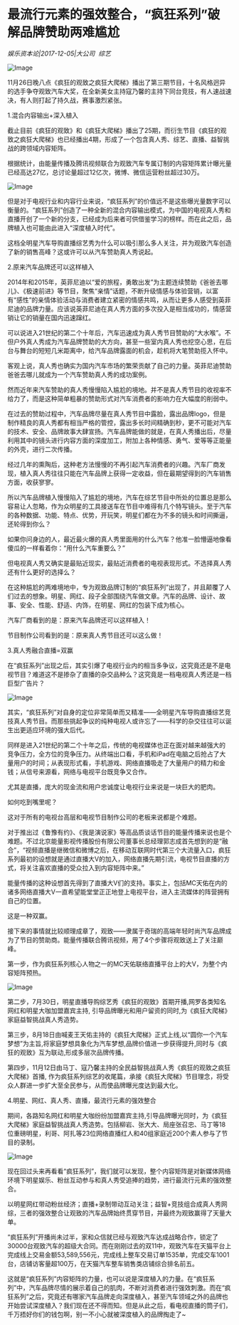 # 最流行元素的强效整合，“疯狂系列”破解品牌赞助两难尴尬

*娱乐资本论|2017-12-05|大公司 
                                                综艺*

![Image](http://si1.go2yd.com/get-image/0IryQ0KkmvY)

11月26日晚八点《疯狂的观致之疯狂大爬梯》播出了第三期节目，十名风格迥异的选手争夺观致汽车大奖，在全新美女主持寇乃馨的主持下同台竞技，有人速战速决，有人则打起了持久战，赛事激烈紧张。

1.混合内容输出+深入植入

截止目前《疯狂的观致》和《疯狂大爬梯》播出了25期，而衍生节目《疯狂的观致之疯狂大爬梯》也已经播出4期，形成了一个包含真人秀、综艺、直播、益智挑战的跨领域内容矩阵。

根据统计，由能量传播及腾讯视频联合为观致汽车专属订制的内容矩阵累计曝光量已经高达27亿，总讨论量超过12亿次，微博、微信运营粉丝超过30万。

![Image](http://si1.go2yd.com/get-image/0IryPyu8Gtk)

但是对于电视行业和内容行业来说，“疯狂系列”的价值远不是这些曝光量数字可以衡量的。“疯狂系列”创造了一种全新的混合内容输出模式，为中国的电视真人秀和直播开创了一个新的分支，已经成为后来者可供借鉴学习的榜样。而在此之后，品牌植入也可能由此进入“深度植入时代”。

这档全明星汽车导购直播综艺秀为什么可以吸引那么多人关注，并为观致汽车创造了新的销售高峰？这或许可以从汽车赞助真人秀说起。

2.原来汽车品牌还可以这样植入

2014年和2015年，英菲尼迪以“爱的旅程，勇敢出发”为主题连续赞助《爸爸去哪儿》、《极速前进》等节目，聚焦“亲情”话题，不断升级情感与体验营销，以富有“感性”的亲情体验活动与消费者建立紧密的情感共鸣，从而让更多人感受到英菲尼迪的品牌力量。应该说英菲尼迪在真人秀方面的多次投入是相当成功的，情感营销让它的销量在国内迅速蹿红。

可以说进入21世纪的第二个十年后，汽车迅速成为真人秀节目赞助的“大水喉”。不但户外真人秀成为汽车品牌赞助的大方向，甚至一些室内真人秀也挖空心思，在后台与舞台的短短几米距离中，给汽车品牌露面的机会，趁机将大笔赞助揽入怀中。

客观上说，真人秀也确实为国内汽车市场的繁荣贡献了自己的力量。英菲尼迪赞助爸爸去哪儿就成为一个汽车赞助真人秀的成功案例。

然而近年来汽车赞助的真人秀慢慢陷入尴尬的境地。并不是真人秀节目的收视率不给力了，而是这种简单粗暴的赞助形式对汽车消费者的影响力在大幅度的削弱中。

在过去的赞助过程中，汽车品牌尽量在真人秀节目中露脸，露出品牌logo，但是制作精良的真人秀都有相当严格的管控，露出多长时间精确到秒，更不可能对汽车的技术、安全、品牌故事大肆宣扬。汽车品牌能做的就是，在真人秀播出后，尽量利用其中的镜头进行内容方面的深度加工，附加上各种情感、勇气、爱等等正能量的外壳，进行二次传播。

经过几年的熏陶后，这种老方法慢慢的不再引起汽车消费者的兴趣。汽车厂商发现，植入真人秀往往只能在汽车品牌上获得一定收益，但在最期望得到的汽车销售方面，收获寥寥。

所以汽车品牌植入慢慢陷入了尴尬的境地，汽车在综艺节目中所处的位置总是那么容易让人忽略，作为众明星的工具接送车在节目中难得有几个特写镜头。至于汽车的各种数据、功能、特点、优势，开玩笑，明星们都在为不多的镜头和时间撕逼，还轮得到你么？

如果你问身边的人，最近最火爆的真人秀里面用的什么汽车？他准一脸懵逼地像看傻瓜的一样看着你：“用什么汽车重要么？”

但电视真人秀又确实是最贴近现实，最贴近消费者的电视表现形式。不选择真人秀还有什么更好的选择么？

在这种尴尬的两难境地中，专为观致品牌订制的“疯狂系列”出现了，并且颠覆了人们过去的想象。明星、网红、段子全部围绕汽车做文章。汽车的品牌、设计、故事、安全、性能、舒适、内饰，在明星、网红的包装下成为核心。

汽车厂商看到的是：原来汽车品牌还可以这样植入！

节目制作公司看到的是：原来真人秀节目还可以这么做！

3.真人秀融合直播=双赢

在“疯狂系列”出现之后，其实引爆了电视行业内的相当多争议，这究竟还是不是电视节目？难道这不是掺杂了直播的杂交品种么？这究竟是一档电视真人秀还是一档巨型广告片？

![Image](http://si1.go2yd.com/get-image/0IryPwC2PNQ)

其实，“疯狂系列”对自身的定位非常简单而又精准——全明星汽车导购直播综艺竞技真人秀节目。而那些挑起争议的纯种电视人或许忘了——科学的杂交往往可以诞生出更适应环境的强大后代。

同样是进入21世纪的第二个十年之后，传统的电视媒体也正在面对越来越强大的竞争压力，全方位的竞争压力。从终端出口看，手机和iPad在电脑之后抢占了大量用户的时间；从表现形式看，手机游戏、网络直播吸走了大量用户的精力和金钱；从信号来源看，网络与电视平台既竞争又合作。

尤其是直播，庞大的现金流和用户忠诚度让电视行业来说是一块巨大的肥肉。

如何吃到嘴里呢？

这对于所有的电视台高层和电视节目制作公司的老板来说都是个难题。

对于推出过《鲁豫有约》、《我是演说家》等高品质谈话节目的能量传播来说也是个难题。不过北京能量影视传播股份有限公司董事长总经理郭志成首先想到的是“融合”，“视频直播是继微信和微博之后，在移动互联网时代第三个大流量入口，疯狂系列最初的设想就是通过直播大V的加入，网络直播先期引流，电视节目直播的方式，将关注喜欢直播的受众拉入到内容矩阵中来。”

能量传播的这种设想首先得到了直播大V们的支持。事实上，包括MC天佑在内的诸多网络直播大V一直希望能堂堂正正地登上电视平台，进入主流媒体的阵营拥有自己的位置。

这是一种双赢。

接下来的事情就比较顺理成章了，观致——隶属于奇瑞的高端年轻时尚汽车品牌成为了节目的赞助商。能量传播联合腾讯视频，用了4个步骤将观致送上了关注巅峰。

第一步，作为疯狂系列核心人物之一的MC天佑联络直播平台上的大V，为整个内容矩阵预热。

![Image](http://si1.go2yd.com/get-image/0IryPxS50fQ)

第二步，7月30日，明星直播导购综艺秀《疯狂的观致》首期开播,网罗各类知名网红和明星大咖加盟嘉宾主持, 引导品牌曝光和用户留资的同时,为《疯狂大爬梯》家庭益智挑战真人秀造势。

第三步，8月18日由喊麦王天佑主持的《疯狂大爬梯》正式上线,以“圆你一个汽车梦想”为主旨,将家庭梦想具象化为汽车梦想,品牌价值进一步获得提升,同时与《疯 狂的观致》互为联动,形成多层次品牌传播。

第四步，11月12日由马丁、寇乃馨主持的全民益智挑战真人秀《疯狂的观致之疯狂大爬梯》首播, 作为疯狂系列综艺的收尾篇，承接《疯狂大爬梯》节目理念，将受众人群进一步扩大至全民参与，从而使品牌曝光度达到最大化。

4.明星、网红、真人秀、直播，最流行元素的强效整合

期间，各路知名网红和明星大咖纷纷加盟嘉宾主持,引导品牌曝光同时，为《疯狂大爬梯》家庭益智挑战真人秀造势。包括柳岩、张大大、局座张召忠、马丁等18位重磅明星，利哥、阿扎等23位网络直播红人和40组家庭近200个素人参与了节目的录制。

![Image](http://si1.go2yd.com/get-image/0IryPsC30O8)

现在回过头来再看看“疯狂系列”，我们就可以发现，整个内容矩阵是对新媒体网络环境下明星娱乐、粉丝互动参与和真人秀受追捧的趋势，进行最流行元素的强效整合。

以明星网红带动粉丝经济；直播+录制带动互动关注；益智+竞技组合成真人秀网综，三者的强效整合让观致的汽车品牌始终贯穿节目，并最终为观致赢得了天量大单。

“疯狂系列”开播尚未过半，家和众信就已经与观致汽车达成战略合作，锁定了30000台观致汽车的超级大合同。而在刚刚过去的双11中，观致汽车在天猫平台上完成线上交易金额53,589,556元，完成线上整车交易订单1535单，完成交车1001台，店铺访客量超100万，在天猫汽车整车销售类店铺综合排名前五。

这就是“疯狂系列”内容矩阵的力量，也可以说是深度植入的力量。在“疯狂系列”中，汽车品牌尽情的展示着自己的肌肉，不断对消费者进行强效刺激。而在“疯狂系列”之后，究竟还有哪家汽车品牌走向深度植入，甚至汽车领域之外的品牌也开始尝试深度植入？我们现在还不得而知。但是从此之后，看电视直播的筒子们，千万捂好你们的钱包啊，别一不小心就被深度植入的品牌掏走了~

